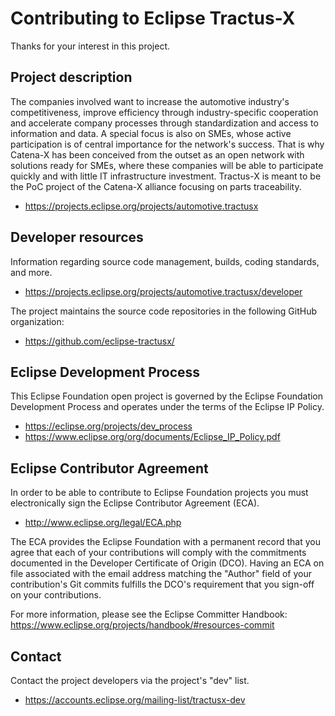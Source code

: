 # Contributing to Eclipse Tractus-X

Thanks for your interest in this project.

## Project description

The companies involved want to increase the automotive industry's
competitiveness, improve efficiency through industry-specific cooperation and
accelerate company processes through standardization and access to information
and data. A special focus is also on SMEs, whose active participation is of
central importance for the network's success. That is why Catena-X has been
conceived from the outset as an open network with solutions ready for SMEs,
where these companies will be able to participate quickly and with little IT
infrastructure investment. Tractus-X is meant to be the PoC project of the
Catena-X alliance focusing on parts traceability.

* <https://projects.eclipse.org/projects/automotive.tractusx>

## Developer resources

Information regarding source code management, builds, coding standards, and
more.

* <https://projects.eclipse.org/projects/automotive.tractusx/developer>

The project maintains the source code repositories in the following GitHub organization:

* <https://github.com/eclipse-tractusx/>

## Eclipse Development Process

This Eclipse Foundation open project is governed by the Eclipse Foundation
Development Process and operates under the terms of the Eclipse IP Policy.

* <https://eclipse.org/projects/dev_process>
* <https://www.eclipse.org/org/documents/Eclipse_IP_Policy.pdf>

## Eclipse Contributor Agreement

In order to be able to contribute to Eclipse Foundation projects you must
electronically sign the Eclipse Contributor Agreement (ECA).

* <http://www.eclipse.org/legal/ECA.php>

The ECA provides the Eclipse Foundation with a permanent record that you agree
that each of your contributions will comply with the commitments documented in
the Developer Certificate of Origin (DCO). Having an ECA on file associated with
the email address matching the "Author" field of your contribution's Git commits
fulfills the DCO's requirement that you sign-off on your contributions.

For more information, please see the Eclipse Committer Handbook:
<https://www.eclipse.org/projects/handbook/#resources-commit>

## Contact

Contact the project developers via the project's "dev" list.

* <https://accounts.eclipse.org/mailing-list/tractusx-dev>
